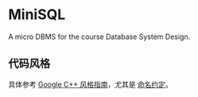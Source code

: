 # MiniSQL
A micro DBMS for the course Database System Design.

## 代码风格

具体参考 [Google C++ 风格指南](http://zh-google-styleguide.readthedocs.org/en/latest/google-cpp-styleguide/)，尤其是 [命名约定](http://zh-google-styleguide.readthedocs.org/en/latest/google-cpp-styleguide/naming/)。
